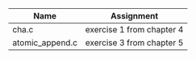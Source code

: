 | Name | Assignment |
| ---- | ---------- |
| cha.c | exercise 1 from chapter 4 |
| atomic_append.c | exercise 3 from chapter 5 |
